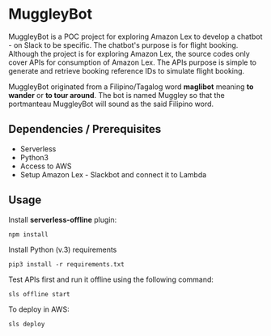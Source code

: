 # MuggleyBot

MuggleyBot is a POC project for exploring Amazon Lex to develop a chatbot - on Slack to be specific. The chatbot's purpose is for flight booking. Although the project is for exploring Amazon Lex, the source codes only cover APIs for consumption of Amazon Lex. The APIs purpose is simple to generate and retrieve booking reference IDs to simulate flight booking.

MuggleyBot originated from a Filipino/Tagalog word **maglibot** meaning **to wander** or **to tour around**. The bot is named Muggley so that the portmanteau MuggleyBot will sound as the said Filipino word.


## Dependencies / Prerequisites

- Serverless
- Python3
- Access to AWS
- Setup Amazon Lex - Slackbot and connect it to Lambda


## Usage

Install **serverless-offline** plugin:
```
npm install
```

Install Python (v.3) requirements
```
pip3 install -r requirements.txt
```

Test APIs first and run it offline using the following command:
```
sls offline start
```

To deploy in AWS:
```
sls deploy
```
